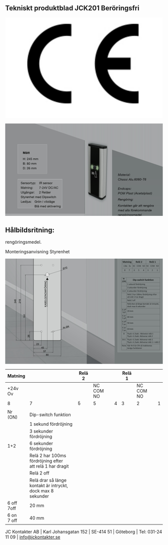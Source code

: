 ## Tekniskt produktblad JCK201 Beröringsfri

![](images/_page_0_Figure_1.jpeg)

![](images/_page_0_Figure_2.jpeg)

## Hålbildsritning:

rengöringsmedel.

Monteringsanvisning Styrenhet

![](images/_page_0_Figure_8.jpeg)

| Matning       |                                                                | Relä 2 |           |   | Relä 1 |           |   |
|---------------|----------------------------------------------------------------|--------|-----------|---|--------|-----------|---|
| +24v Ov       |                                                                |        | NC COM NO |   |        | NC COM NO |   |
| 8             | 7                                                              | ნ      | 5         | 4 | 3      | 2         | 1 |
|               |                                                                |        |           |   |        |           |   |
| Nr<br>(ON)    | Dip-switch funktion                                            |        |           |   |        |           |   |
|               | 1 sekund fördröjning                                           |        |           |   |        |           |   |
|               | 3 sekunder fördröjning                                         |        |           |   |        |           |   |
| 1+2           | 6 sekunder fördröjning                                         |        |           |   |        |           |   |
|               | Relä 2 har 100ms fördröjning efter<br>att relä 1 har dragit    |        |           |   |        |           |   |
|               | Relä 2 off                                                     |        |           |   |        |           |   |
|               | Relä drar så länge kontakt är intryckt,<br>dock max 8 sekunder |        |           |   |        |           |   |
| 6 off<br>7off | 20 mm                                                          |        |           |   |        |           |   |
| 6 on<br>7 off | 40 mm                                                          |        |           |   |        |           |   |

JC Kontakter AB | Karl Johansgatan 152 | SE-414 51 | Göteborg | Tel: 031-24 11 09 | info@jckontakter.se